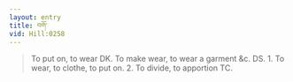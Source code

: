 ```yaml
---
layout: entry
title: བགོ་
vid: Hill:0258
---
```

> To put on, to wear DK. To make wear, to wear a garment &c. DS. 1. To wear, to clothe, to put on. 2. To divide, to apportion TC.
